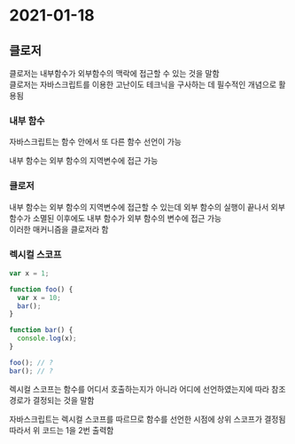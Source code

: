 # 2021-01-18

## 클로저

클로저는 내부함수가 외부함수의 맥락에 접근할 수 있는 것을 말함  
클로저는 자바스크립트를 이용한 고난이도 테크닉을 구사하는 데 필수적인 개념으로 활용됨

### 내부 함수

자바스크립트는 함수 안에서 또 다른 함수 선언이 가능

내부 함수는 외부 함수의 지역변수에 접근 가능

### 클로저

내부 함수는 외부 함수의 지역변수에 접근할 수 있는데 외부 함수의 실행이 끝나서 외부 함수가 소멸된 이후에도 내부 함수가 외부 함수의 변수에 접근 가능  
이러한 매커니즘을 클로저라 함

### 렉시컬 스코프

```javascript
var x = 1;

function foo() {
  var x = 10;
  bar();
}

function bar() {
  console.log(x);
}

foo(); // ?
bar(); // ?
```

렉시컬 스코프는 함수를 어디서 호출하는지가 아니라 어디에 선언하였는지에 따라 참조 경로가 결정되는 것을 말함

자바스크립트는 렉시컬 스코프를 따르므로 함수를 선언한 시점에 상위 스코프가 결정됨  
따라서 위 코드는 1을 2번 출력함
